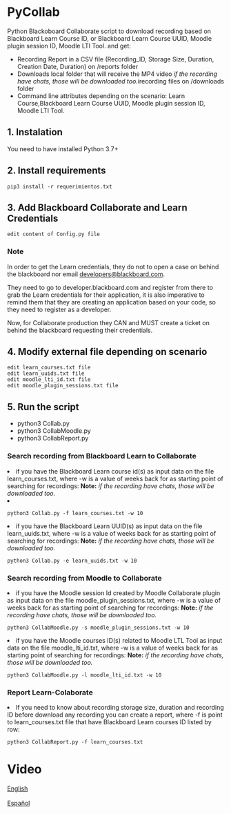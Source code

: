# PyCollab


Python Blackoboard Collaborate script to download recording based on Blackboard Learn Course ID, or Blackboard Learn Course UUID, Moodle plugin session ID, Moodle LTI Tool.
and get:
<ul>
<li>Recording Report in a CSV file (Recording_ID, Storage Size, Duration, Creation Date, Duration) on /reports folder
</li>
<li>Downloads local folder that will receive the MP4 video <i>if the recording have chats, those will be downloaded too.</i>irecording files on /downloads folder
</li>
<li>Command line attributes depending on the scenario: Learn Course,Blackboard Learn Course UUID, Moodle plugin session ID, Moodle LTI Tool.
</li>
</ul>




## 1. Instalation
You need to have installed Python 3.7+ 

## 2. Install requirements 
```
pip3 install -r requerimientos.txt
```

## 3. Add Blackboard Collaborate and Learn Credentials
```
edit content of Config.py file
```
### Note

In order to get the Learn credentials, they do not to open a case on behind the blackboard nor email developers@blackboard.com.

They need to go to developer.blackboard.com and register from there to grab the Learn credentials for their application, it is also imperative to remind them that they are creating an application based on your code, so they need to register as a developer.

Now, for Collaborate production they CAN and MUST create a ticket on behind the blackboard requesting their credentials.

## 4. Modify external file depending on scenario
```
edit learn_courses.txt file
edit learn_uuids.txt file
edit moodle_lti_id.txt file
edit moodle_plugin_sessions.txt file
```


## 5. Run the script

<ul>
<li>python3 Collab.py</li>
<li>python3 CollabMoodle.py</li>
<li>python3 CollabReport.py</li>
</ul>


### Search recording from Blackboard Learn to Collaborate   

<li>if you have the Blackboard Learn course id(s) as input data on the file learn_courses.txt, where -w is a value of weeks back for as starting point of searching for recordings:
<B>Note:</B> <i>if the recording have chats, those will be downloaded too.</i
>
<li>

```
python3 Collab.py -f learn_courses.txt -w 10   
```
<li>
if you have the Blackboard Learn UUID(s) as input data on the file learn_uuids.txt, where -w is a value of weeks back for as starting point of searching for recordings:
<B>Note:</B> <i>if the recording have chats, those will be downloaded too.</i
</li>

```
python3 Collab.py -e learn_uuids.txt -w 10   
```


### Search recording from Moodle to Collaborate  

<li>if you have the Moodle session Id created by Moodle Collaborate plugin as input data on the file moodle_plugin_sessions.txt, where -w is a value of weeks back for as starting point of searching for recordings:
<B>Note:</B> <i>if the recording have chats, those will be downloaded too.</i
<li>

```
python3 CollabMoodle.py -s moodle_plugin_sessions.txt -w 10   
```
<li>
if you have the Moodle courses ID(s) related to Moodle LTL Tool as input data on the file moodle_lti_id.txt, where -w is a value of weeks back for as starting point of searching for recordings:
<B>Note:</B> <i>if the recording have chats, those will be downloaded too.</i
</li>

```
python3 CollabMoodle.py -l moodle_lti_id.txt -w 10   
```

### Report Learn-Colaborate 

<li>
If you need to know about recording storage size, duration and  recording ID before download any recording you can create a report, where -f is point to learn_courses.txt file that have Blackboard Learn courses ID listed by row:
</li>

```
python3 CollabReport.py -f learn_courses.txt
```


# Video

<a href="https://www.youtube.com/watch?v=UxKZvBw_-NU" target="new">English</a>
<br>
<br>
<a href="https://www.youtube.com/watch?v=0ov-HZJeAE0&feature=youtu.be" target="new"> Español</a>